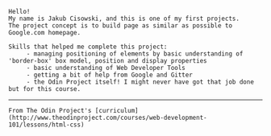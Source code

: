 	Hello!
	My name is Jakub Cisowski, and this is one of my first projects.
	The project concept is to build page as similar as possible to Google.com homepage.

	Skills that helped me complete this project:
		 - managing positioning of elements by basic understanding of 'border-box' box model, position and display properties
		 - basic understanding of Web Developer Tools
		 - getting a bit of help from Google and Gitter
		 - the Odin Project itself! I might never have got that job done but for this course.


------------------------
 	From The Odin Project's [curriculum](http://www.theodinproject.com/courses/web-development-101/lessons/html-css)